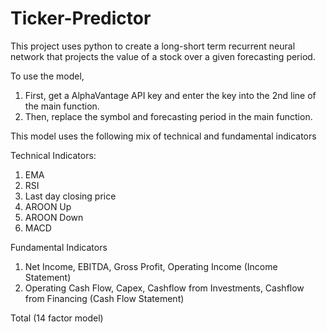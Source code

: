 # Ticker-Predictor

This project uses python to create a long-short term recurrent neural network that projects the value of a stock over a given forecasting period. 

To use the model, 
1) First, get a AlphaVantage API key and enter the key into the 2nd line of the main function.
2) Then, replace the symbol and forecasting period in the main function.

This model uses the following mix of technical and fundamental indicators

Technical Indicators:
1. EMA
2. RSI
3. Last day closing price
4. AROON Up
5. AROON Down
6. MACD

Fundamental Indicators
1. Net Income, EBITDA, Gross Profit, Operating Income (Income Statement)
2. Operating Cash Flow, Capex, Cashflow from Investments, Cashflow from Financing (Cash Flow Statement)

Total (14 factor model)
